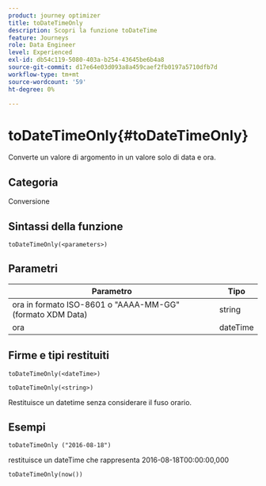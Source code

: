```yaml
---
product: journey optimizer
title: toDateTimeOnly
description: Scopri la funzione toDateTime
feature: Journeys
role: Data Engineer
level: Experienced
exl-id: db54c119-5080-403a-b254-43645be6b4a8
source-git-commit: d17e64e03d093a8a459caef2fb0197a5710dfb7d
workflow-type: tm+mt
source-wordcount: '59'
ht-degree: 0%

---
```


# toDateTimeOnly{#toDateTimeOnly}

Converte un valore di argomento in un valore solo di data e ora.

## Categoria

Conversione

## Sintassi della funzione

`toDateTimeOnly(<parameters>)`

## Parametri

| Parametro | Tipo |
|-----------|------------------|
| ora in formato ISO-8601 o &quot;AAAA-MM-GG&quot; (formato XDM Data) | string |
| ora | dateTime |

## Firme e tipi restituiti

`toDateTimeOnly(<dateTime>)`

`toDateTimeOnly(<string>)`
<!--`toDateTimeOnly(<integer>,<integer>,<integer>)`
`toDateTimeOnly(<integer>,<integer>,<integer>,<integer>,<integer>,<integer>)`-->

Restituisce un datetime senza considerare il fuso orario.

## Esempi

`toDateTimeOnly ("2016-08-18")`

restituisce un dateTime che rappresenta 2016-08-18T00:00:00,000

`toDateTimeOnly(now())`

<!--`toDateTimeOnly(2016,8,18,23,17,59)`

Returns 2016-08-18T23:17:59.000.

`toDateTimeOnly(2016,8,18)`

Returns 2016-08-18T00:00:00.000.-->
